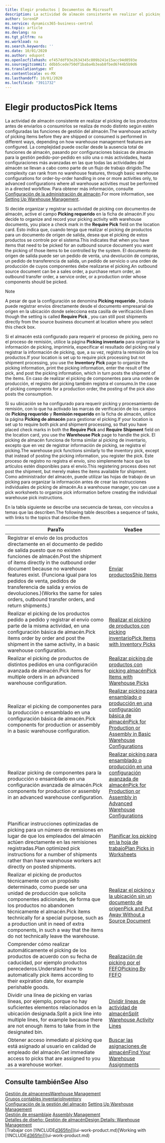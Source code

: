 ```yaml
---
title: Elegir productos | Documentos de Microsoft
description: La actividad de almacén consistente en realizar el picking de los productos antes de enviarlos o consumirlos se realiza de modo distinto según estén configuradas las funciones de gestión del almacén. La complejidad de la configuración puede oscilar desde la ausencia total de funciones de almacén, pasando por configuraciones de almacén básicas para la gestión pedido-por-pedido en sólo una o más actividades, hasta configuraciones más avanzadas en las que todas las actividades del almacén se llevan a cabo como parte de un flujo de trabajo dirigido.
author: SorenGP
ms.service: dynamics365-business-central
ms.topic: article
ms.devlang: na
ms.tgt_pltfrm: na
ms.workload: na
ms.search.keywords: ''
ms.date: 10/01/2020
ms.author: edupont
ms.openlocfilehash: ef457ddf93e2634345c809b241e15acc94d0593e
ms.sourcegitcommit: ddbb5cede750df1baba4b3eab8fbed6744b5b9d6
ms.translationtype: HT
ms.contentlocale: es-MX
ms.lasthandoff: 10/01/2020
ms.locfileid: "3911732"
---
```

# <a name="pick-items"></a><span data-ttu-id="d85d9-104">Elegir productos</span><span class="sxs-lookup"><span data-stu-id="d85d9-104">Pick Items</span></span>

<span data-ttu-id="d85d9-105">La actividad de almacén consistente en realizar el picking de los productos antes de enviarlos o consumirlos se realiza de modo distinto según estén configuradas las funciones de gestión del almacén.</span><span class="sxs-lookup"><span data-stu-id="d85d9-105">The warehouse activity of picking items before they are shipped or consumed is performed in different ways, depending on how warehouse management features are configured.</span></span> <span data-ttu-id="d85d9-106">La complejidad puede oscilar desde la ausencia total de funciones de almacén, pasando por configuraciones básicas de almacén para la gestión pedido-por-pedido en sólo una o más actividades, hasta configuraciones más avanzadas en las que todas las actividades del almacén se llevan a cabo como parte de un flujo de trabajo dirigido.</span><span class="sxs-lookup"><span data-stu-id="d85d9-106">The complexity can rank from no warehouse features, through basic warehouse configurations for order-by-order handling in one or more activities only, to advanced configurations where all warehouse activities must be performed in a directed workflow.</span></span> <span data-ttu-id="d85d9-107">Para obtener más información, consulte [Configuración de la administración de almacén](warehouse-setup-warehouse.md).</span><span class="sxs-lookup"><span data-stu-id="d85d9-107">For more information, see [Setting Up Warehouse Management](warehouse-setup-warehouse.md).</span></span>

<span data-ttu-id="d85d9-108">Si decide organizar y registrar su actividad de picking con documentos de almacén, active el campo **Picking requerido** en la ficha de almacén.</span><span class="sxs-lookup"><span data-stu-id="d85d9-108">If you decide to organize and record your picking activity with warehouse documents, you place a check mark in the **Require Pick** field on the location card.</span></span> <span data-ttu-id="d85d9-109">Esto indica que, cuando tenga que realizar el picking de productos para un documento de origen de salida, desea que el picking de estos productos se controle por el sistema.</span><span class="sxs-lookup"><span data-stu-id="d85d9-109">This indicates that when you have items that need to be picked for an outbound source document you want the picking of those items to be controlled by the system.</span></span> <span data-ttu-id="d85d9-110">El documento de origen de salida puede ser un pedido de venta, una devolución de compras, un pedido de transferencia de salida, un pedido de servicio o una orden de producción de cuyos componentes debe realizarse el picking.</span><span class="sxs-lookup"><span data-stu-id="d85d9-110">An outbound source document can be a sales order, a purchase return order, an outbound transfer order, a service order, or a production order whose components should be picked.</span></span>

> [!NOTE]
> <span data-ttu-id="d85d9-111">A pesar de que la configuración se denomina **Picking requerido** , todavía puede registrar envíos directamente desde el documento empresarial de origen en la ubicación donde selecciona esta casilla de verificación.</span><span class="sxs-lookup"><span data-stu-id="d85d9-111">Even though the setting is called **Require Pick** , you can still post shipments directly from the source business document at location where you select this check box.</span></span>

<span data-ttu-id="d85d9-112">Si el almacén está configurado para requerir el proceso de picking, pero no el proceso de remisión, utilice la página **Picking inventario** para organizar la información de picking, imprimirla, especificar el resultado del picking real y registrar la información de picking, que, a su vez, registra la remisión de los productos.</span><span class="sxs-lookup"><span data-stu-id="d85d9-112">If your location is set up to require pick processing but not shipment processing, you use the **Inventory Pick** page to organize the picking information, print the picking information, enter the result of the pick, and post the picking information, which in turn posts the shipment of the items.</span></span> <span data-ttu-id="d85d9-113">En caso de realizar el picking de componentes para una orden de producción, el registro del picking también registra el consumo.</span><span class="sxs-lookup"><span data-stu-id="d85d9-113">In the case of picking components for a production order, the posting of the pick also posts the consumption.</span></span>

<span data-ttu-id="d85d9-114">Si su ubicación se ha configurado para requerir picking y procesamiento de remisión, con lo que ha activado las marcas de verificación de los campos de **Picking requerido** y **Remisión requerido** en la ficha de almacén, utilice la página **Picking de almacén** para gestionar el picking.</span><span class="sxs-lookup"><span data-stu-id="d85d9-114">If your location is set up to require both pick and shipment processing, so that you have placed check marks in both the **Require Pick** and **Require Shipment** field on the location card, you use the **Warehouse Pick** page to handle the pick.</span></span> <span data-ttu-id="d85d9-115">El picking de almacén funciona de forma similar al picking de inventario, excepto que en vez de registrar información de picking, se registra el picking.</span><span class="sxs-lookup"><span data-stu-id="d85d9-115">The warehouse pick functions similarly to the inventory pick, except that instead of posting the picking information, you register the pick.</span></span> <span data-ttu-id="d85d9-116">Este proceso de registro no registra el envío, sino simplemente hace que los artículos estén disponibles para el envío.</span><span class="sxs-lookup"><span data-stu-id="d85d9-116">This registering process does not post the shipment, but merely makes the items available for shipment.</span></span> <span data-ttu-id="d85d9-117">Como administrador del almacén, puede utilizar las hojas de trabajo de un picking para organizar la información antes de crear las instrucciones individuales de picking de almacén.</span><span class="sxs-lookup"><span data-stu-id="d85d9-117">As a warehouse manager, you can use a pick worksheets to organize pick information before creating the individual warehouse pick instructions.</span></span>

<span data-ttu-id="d85d9-118">En la tabla siguiente se describe una secuencia de tareas, con vínculos a temas que las describen.</span><span class="sxs-lookup"><span data-stu-id="d85d9-118">The following table describes a sequence of tasks, with links to the topics that describe them.</span></span>   

|<span data-ttu-id="d85d9-119">**Para**</span><span class="sxs-lookup"><span data-stu-id="d85d9-119">**To**</span></span>|<span data-ttu-id="d85d9-120">**Vea**</span><span class="sxs-lookup"><span data-stu-id="d85d9-120">**See**</span></span>|
|------------|-------------|  
|<span data-ttu-id="d85d9-121">Registrar el envío de los productos directamente en el documento de pedido de salida puesto que no existen funciones de almacén.</span><span class="sxs-lookup"><span data-stu-id="d85d9-121">Post the shipment of items directly in the outbound order document because no warehouse features exist.</span></span> <span data-ttu-id="d85d9-122">(Funciona igual para los pedidos de venta, pedidos de transferencia de salida y envíos de devoluciones.)</span><span class="sxs-lookup"><span data-stu-id="d85d9-122">(Works the same for sales orders, outbound transfer orders, and return shipments.)</span></span>|[<span data-ttu-id="d85d9-123">Enviar productos</span><span class="sxs-lookup"><span data-stu-id="d85d9-123">Ship Items</span></span>](warehouse-how-ship-items.md)|  
|<span data-ttu-id="d85d9-124">Realizar el picking de los productos pedido a pedido y registrar el envío como parte de la misma actividad, en una configuración básica de almacén.</span><span class="sxs-lookup"><span data-stu-id="d85d9-124">Pick items order by order and post the shipment in the same activity, in a basic warehouse configuration.</span></span>|[<span data-ttu-id="d85d9-125">Realizar el picking de productos con picking inventario</span><span class="sxs-lookup"><span data-stu-id="d85d9-125">Pick Items with Inventory Picks</span></span>](warehouse-how-to-pick-items-with-inventory-picks.md)|
|<span data-ttu-id="d85d9-126">Realizar el picking de productos de distintos pedidos en una configuración avanzada de almacén.</span><span class="sxs-lookup"><span data-stu-id="d85d9-126">Pick items for multiple orders in an advanced warehouse configuration.</span></span>|[<span data-ttu-id="d85d9-127">Realizar picking de productos con picking almacén</span><span class="sxs-lookup"><span data-stu-id="d85d9-127">Pick Items with Warehouse Picks</span></span>](warehouse-how-to-pick-items-for-warehouse-shipment.md)|  
|<span data-ttu-id="d85d9-128">Realizar el picking de componentes para la producción o ensamblado en una configuración básica de almacén.</span><span class="sxs-lookup"><span data-stu-id="d85d9-128">Pick components for production or assembly in a basic warehouse configuration.</span></span>|[<span data-ttu-id="d85d9-129">Realizar picking para ensamblado o producción en una configuración básica de almacén</span><span class="sxs-lookup"><span data-stu-id="d85d9-129">Pick for Production or Assembly in Basic Warehouse Configurations</span></span>](warehouse-how-to-pick-for-production.md)|
|<span data-ttu-id="d85d9-130">Realizar picking de componentes para la producción o ensamblado en una configuración avanzada de almacén.</span><span class="sxs-lookup"><span data-stu-id="d85d9-130">Pick components for production or assembly in an advanced warehouse configuration.</span></span>|[<span data-ttu-id="d85d9-131">Realizar picking para ensamblado o producción en una configuración avanzada de almacén</span><span class="sxs-lookup"><span data-stu-id="d85d9-131">Pick for Production or Assembly in Advanced Warehouse Configurations</span></span>](warehouse-how-to-pick-for-internal-operations-in-advanced-warehousing.md)|  
|<span data-ttu-id="d85d9-132">Planificar instrucciones optimizadas de picking para un número de remisiones en lugar de que los empleados del almacén actúen directamente en las remisiones registradas.</span><span class="sxs-lookup"><span data-stu-id="d85d9-132">Plan optimized pick instructions for a number of shipments rather than have warehouse workers act directly on posted shipments.</span></span>|[<span data-ttu-id="d85d9-133">Planificar los picking en la hoja de trabajo</span><span class="sxs-lookup"><span data-stu-id="d85d9-133">Plan Picks in Worksheets</span></span>](warehouse-how-to-plan-picks-in-worksheets.md)|  
|<span data-ttu-id="d85d9-134">Realizar el picking de productos técnicamente con un propósito determinado, como puede ser una unidad de producción que solicita componentes adicionales, de forma que los productos no abandonen técnicamente el almacén.</span><span class="sxs-lookup"><span data-stu-id="d85d9-134">Pick items technically for a special purpose, such as a production unit in need of extra components, in such a way that the items do not technically leave the warehouse.</span></span>|[<span data-ttu-id="d85d9-135">Realizar el picking y la ubicación sin un documento de origen</span><span class="sxs-lookup"><span data-stu-id="d85d9-135">Pick and Put Away Without a Source Document</span></span>](warehouse-how-to-create-put-aways-from-internal-put-aways.md)|
|<span data-ttu-id="d85d9-136">Comprender cómo realizar automáticamente el picking de los productos de acuerdo con su fecha de caducidad, por ejemplo productos perecederos.</span><span class="sxs-lookup"><span data-stu-id="d85d9-136">Understand how to automatically pick items according to their expiration date, for example perishable goods.</span></span>|[<span data-ttu-id="d85d9-137">Realización de picking por el FEFO</span><span class="sxs-lookup"><span data-stu-id="d85d9-137">Picking By FEFO</span></span>](warehouse-picking-by-fefo.md)|
|<span data-ttu-id="d85d9-138">Dividir una línea de picking en varias líneas, por ejemplo, porque no hay suficientes elementos relacionados en la ubicación designada.</span><span class="sxs-lookup"><span data-stu-id="d85d9-138">Split a pick line into multiple lines, for example because there are not enough items to take from in the designated bin.</span></span>|[<span data-ttu-id="d85d9-139">Dividir líneas de actividad de almacén</span><span class="sxs-lookup"><span data-stu-id="d85d9-139">Split Warehouse Activity Lines</span></span>](warehouse-how-to-split-warehouse-activity-lines.md)|
|<span data-ttu-id="d85d9-140">Obtener acceso inmediato al picking que está asignado al usuario en calidad de empleado del almacén.</span><span class="sxs-lookup"><span data-stu-id="d85d9-140">Get immediate access to picks that are assigned to you as a warehouse worker.</span></span>|[<span data-ttu-id="d85d9-141">Buscar las asignaciones de almacén</span><span class="sxs-lookup"><span data-stu-id="d85d9-141">Find Your Warehouse Assignments</span></span>](warehouse-how-to-find-your-warehouse-assignments.md)|  

## <a name="see-also"></a><span data-ttu-id="d85d9-142">Consulte también</span><span class="sxs-lookup"><span data-stu-id="d85d9-142">See Also</span></span>  
[<span data-ttu-id="d85d9-143">Gestión de almacenes</span><span class="sxs-lookup"><span data-stu-id="d85d9-143">Warehouse Management</span></span>](warehouse-manage-warehouse.md)  
[<span data-ttu-id="d85d9-144">Grupos contables inventario</span><span class="sxs-lookup"><span data-stu-id="d85d9-144">Inventory</span></span>](inventory-manage-inventory.md)  
<span data-ttu-id="d85d9-145">[Configuración de la gestión del almacén](warehouse-setup-warehouse.md)   </span><span class="sxs-lookup"><span data-stu-id="d85d9-145">[Setting Up Warehouse Management](warehouse-setup-warehouse.md)   </span></span>  
<span data-ttu-id="d85d9-146">[Gestión de ensamblaje](assembly-assemble-items.md)  </span><span class="sxs-lookup"><span data-stu-id="d85d9-146">[Assembly Management](assembly-assemble-items.md)  </span></span>  
[<span data-ttu-id="d85d9-147">Detalles de diseño: Gestión de almacén</span><span class="sxs-lookup"><span data-stu-id="d85d9-147">Design Details: Warehouse Management</span></span>](design-details-warehouse-management.md)  
<span data-ttu-id="d85d9-148">[Trabajar con [!INCLUDE[d365fin](includes/d365fin_md.md)]](ui-work-product.md)</span><span class="sxs-lookup"><span data-stu-id="d85d9-148">[Working with [!INCLUDE[d365fin](includes/d365fin_md.md)]](ui-work-product.md)</span></span>
